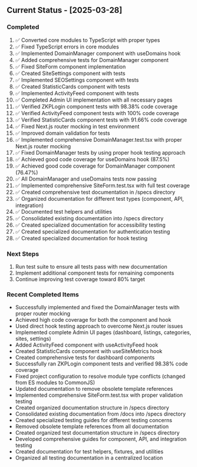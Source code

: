 ## Current Status - [2025-03-28]

### Completed
1. ✅ Converted core modules to TypeScript with proper types
2. ✅ Fixed TypeScript errors in core modules
3. ✅ Implemented DomainManager component with useDomains hook
4. ✅ Added comprehensive tests for DomainManager component
5. ✅ Fixed SiteForm component implementation
6. ✅ Created SiteSettings component with tests
7. ✅ Implemented SEOSettings component with tests
8. ✅ Created StatisticCards component with tests
9. ✅ Implemented ActivityFeed component with tests
10. ✅ Completed Admin UI implementation with all necessary pages
11. ✅ Verified ZKPLogin component tests with 98.38% code coverage
12. ✅ Verified ActivityFeed component tests with 100% code coverage
13. ✅ Verified StatisticCards component tests with 91.66% code coverage
14. ✅ Fixed Next.js router mocking in test environment
15. ✅ Improved domain validation for tests
16. ✅ Implemented comprehensive DomainManager.test.tsx with proper Next.js router mocking
17. ✅ Fixed DomainManager tests by using proper hook testing approach
18. ✅ Achieved good code coverage for useDomains hook (87.5%)
19. ✅ Achieved good code coverage for DomainManager component (76.47%)
20. ✅ All DomainManager and useDomains tests now passing
21. ✅ Implemented comprehensive SiteForm.test.tsx with full test coverage
22. ✅ Created comprehensive test documentation in /specs directory
23. ✅ Organized documentation for different test types (component, API, integration)
24. ✅ Documented test helpers and utilities
25. ✅ Consolidated existing documentation into /specs directory
26. ✅ Created specialized documentation for accessibility testing
27. ✅ Created specialized documentation for authentication testing
28. ✅ Created specialized documentation for hook testing

### Next Steps
1. Run test suite to ensure all tests pass with new documentation
2. Implement additional component tests for remaining components
3. Continue improving test coverage toward 80% target

### Recent Completed Items
- Successfully implemented and fixed the DomainManager tests with proper router mocking
- Achieved high code coverage for both the component and hook
- Used direct hook testing approach to overcome Next.js router issues
- Implemented complete Admin UI pages (dashboard, listings, categories, sites, settings)
- Added ActivityFeed component with useActivityFeed hook
- Created StatisticCards component with useSiteMetrics hook
- Created comprehensive tests for dashboard components
- Successfully ran ZKPLogin component tests and verified 98.38% code coverage
- Fixed project configuration to resolve module type conflicts (changed from ES modules to CommonJS)
- Updated documentation to remove obsolete template references
- Implemented comprehensive SiteForm.test.tsx with proper validation testing
- Created organized documentation structure in /specs directory
- Consolidated existing documentation from /docs into /specs directory
- Created specialized testing guides for different testing concerns
- Removed obsolete template references from all documentation
- Created organized test documentation structure in /specs directory
- Developed comprehensive guides for component, API, and integration testing
- Created documentation for test helpers, fixtures, and utilities
- Organized all testing documentation in a centralized location
